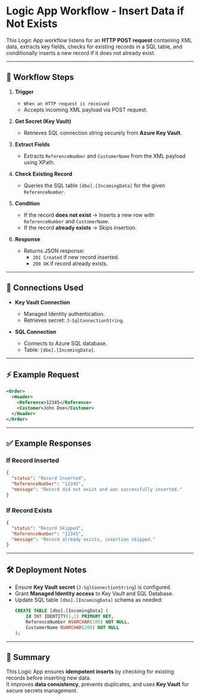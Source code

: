# Logic App Workflow - Insert Data if Not Exists

This Logic App workflow listens for an **HTTP POST request** containing XML data, extracts key fields, checks for existing records in a SQL table, and conditionally inserts a new record if it does not already exist.

---

## 📌 Workflow Steps

1. **Trigger**
   - `When an HTTP request is received`
   - Accepts incoming XML payload via POST request.

2. **Get Secret (Key Vault)**
   - Retrieves SQL connection string securely from **Azure Key Vault**.

3. **Extract Fields**
   - Extracts `ReferenceNumber` and `CustomerName` from the XML payload using XPath.

4. **Check Existing Record**
   - Queries the SQL table `[dbo].[IncomingData]` for the given `ReferenceNumber`.

5. **Condition**
   - If the record **does not exist** → Inserts a new row with `ReferenceNumber` and `CustomerName`.
   - If the record **already exists** → Skips insertion.

6. **Response**
   - Returns JSON response:
     - `201 Created` if new record inserted.
     - `200 OK` if record already exists.

---

## 📂 Connections Used

- **Key Vault Connection**
  - Managed Identity authentication.
  - Retrieves secret: `J-SqlConnectionString`.

- **SQL Connection**
  - Connects to Azure SQL database.
  - Table: `[dbo].[IncomingData]`.

---

## ⚡ Example Request

```xml
<Order>
  <Header>
    <Reference>12345</Reference>
    <Customer>John Doe</Customer>
  </Header>
</Order>
```

---

## ✅ Example Responses

### If Record Inserted
```json
{
  "status": "Record Inserted",
  "ReferenceNumber": "12345",
  "message": "Record did not exist and was successfully inserted."
}
```

### If Record Exists
```json
{
  "status": "Record Skipped",
  "ReferenceNumber": "12345",
  "message": "Record already exists, insertion skipped."
}
```

---

## 🛠 Deployment Notes

- Ensure **Key Vault secret** (`J-SqlConnectionString`) is configured.
- Grant **Managed Identity access** to Key Vault and SQL Database.
- Update SQL table `[dbo].[IncomingData]` schema as needed:
  ```sql
  CREATE TABLE [dbo].[IncomingData] (
      Id INT IDENTITY(1,1) PRIMARY KEY,
      ReferenceNumber NVARCHAR(100) NOT NULL,
      CustomerName NVARCHAR(200) NOT NULL
  );
  ```

---

## 📖 Summary

This Logic App ensures **idempotent inserts** by checking for existing records before inserting new data.  
It improves **data consistency**, prevents duplicates, and uses **Key Vault** for secure secrets management.
